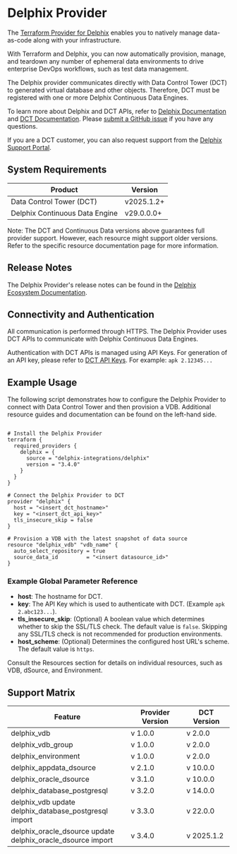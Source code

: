 # <provider> Delphix Provider 
 
The [Terraform Provider for Delphix](https://help.delphix.com/eh/current/content/terraform.htm) enables you to natively manage data-as-code along with your infrastructure. 
 
With Terraform and Delphix, you can now automatically provision, manage, and teardown any number of ephemeral data environments to drive enterprise DevOps workflows, such as test data management. 
 
The Delphix provider communicates directly with Data Control Tower (DCT) to generated virtual database and other objects. Therefore, DCT must be registered with one or more Delphix Continuous Data Engines. 
 
To learn more about Delphix and DCT APIs, refer to [Delphix Documentation](https://documentation.delphix.com/docs/) and [DCT Documentation](https://dct.delphix.com/docs/latest/). Please [submit a GitHub issue](https://github.com/delphix-integrations/terraform-provider-delphix/issues) if you have any questions.  
 
If you are a DCT customer, you can also request support from the [Delphix Support Portal](https://support.delphix.com/). 
 
## System Requirements 
 
| Product                        | Version  | 
|--------------------------------|----------| 
| Data Control Tower (DCT)       | v2025.1.2+ | 
| Delphix Continuous Data Engine | v29.0.0.0+ | 
 
Note: The DCT and Continuous Data versions above guarantees full provider support. However, each resource might support older versions. Refer to the specific resource documentation page for more information. 
 
## Release Notes 
 
The Delphix Provider's release notes can be found in the [Delphix Ecosystem Documentation](https://help.delphix.com/eh/current/Content/Ecoystem/Release_notes__Terraform_.htm). 
 
## Connectivity and Authentication 
 
All communication is performed through HTTPS. The Delphix Provider uses DCT APIs to communicate with Delphix Continuous Data Engines.  
 
Authentication with DCT APIs is managed using API Keys. For generation of an API key, please refer to [DCT API Keys](https://dct.delphix.com/docs/latest/api-keys). For example: `apk 2.12345...` 
 
## Example Usage 
 
The following script demonstrates how to configure the Delphix Provider to connect with Data Control Tower and then provision a VDB. Additional resource guides and documentation can be found on the left-hand side.  
 
```hcl 

# Install the Delphix Provider 
terraform { 
  required_providers { 
    delphix = { 
      source = "delphix-integrations/delphix" 
      version = "3.4.0" 
    } 
  } 
} 
 
# Connect the Delphix Provider to DCT 
provider "delphix" { 
  host = "<insert_dct_hostname>" 
  key = "<insert_dct_api_key>" 
  tls_insecure_skip = false 
} 
 
# Provision a VDB with the latest snapshot of data source 
resource "delphix_vdb" "vdb_name" { 
  auto_select_repository = true 
  source_data_id         = "<insert datasource_id>" 
} 
``` 
 
### Example Global Parameter Reference 
 
* __host__: The hostname for DCT. 
* __key__: The API Key which is used to authenticate with DCT. (Example `apk 2.abc123...`). 
* __tls_insecure_skip__: (Optional) A boolean value which determines whether to skip the SSL/TLS check. The default value is `false`. Skipping any SSL/TLS check is not recommended for production environments.  
* __host_scheme__: (Optional) Determines the configured host URL's scheme. The default value is `https`. 
   
Consult the Resources section for details on individual resources, such as VDB, dSource, and Environment. 
 
## Support Matrix 
 
| Feature                                     | Provider Version | DCT Version |
|---------------------------------------------|------------------|-------------|
| delphix_vdb                                 | v 1.0.0          | v 2.0.0     |
| delphix_vdb_group                           | v 1.0.0          | v 2.0.0     |
| delphix_environment                         | v 1.0.0          | v 2.0.0     |
| delphix_appdata_dsource                     | v 2.1.0          | v 10.0.0    |
| delphix_oracle_dsource                      | v 3.1.0          | v 10.0.0    |
| delphix_database_postgresql                 | v 3.2.0          | v 14.0.0    |
| delphix_vdb update<br>delphix_database_postgresql import | v 3.3.0   | v 22.0.0    |
| delphix_oracle_dsource update<br>delphix_oracle_dsource import | v 3.4.0   | v 2025.1.2    |
